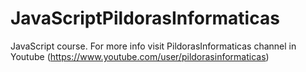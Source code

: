 # JavaScriptPildorasInformaticas
JavaScript course. For more info visit PildorasInformaticas channel in Youtube (https://www.youtube.com/user/pildorasinformaticas)
